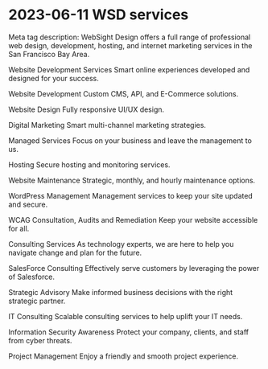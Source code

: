 # 2023-06-11 WSD services

Meta tag description: WebSight Design offers a full range of professional web design, development, hosting, and internet marketing services in the San Francisco Bay Area.

Website Development Services
Smart online experiences developed and designed for your success.

Website Development
Custom CMS, API, and E-Commerce solutions.

Website Design
Fully responsive UI/UX design.

Digital Marketing
Smart multi-channel marketing strategies.

Managed Services
Focus on your business and leave the management to us.

Hosting
Secure hosting and monitoring services.

Website Maintenance
Strategic, monthly, and hourly maintenance options.

WordPress Management
Management services to keep your site updated and secure.

WCAG Consultation, Audits and Remediation
Keep your website accessible for all.

Consulting Services
As technology experts, we are here to help you navigate change and plan for the future.

SalesForce Consulting
Effectively serve customers by leveraging the power of Salesforce.

Strategic Advisory
Make informed business decisions with the right strategic partner.

IT Consulting
Scalable consulting services to help uplift your IT needs.

Information Security Awareness
Protect your company, clients, and staff from cyber threats.

Project Management
Enjoy a friendly and smooth project experience.

